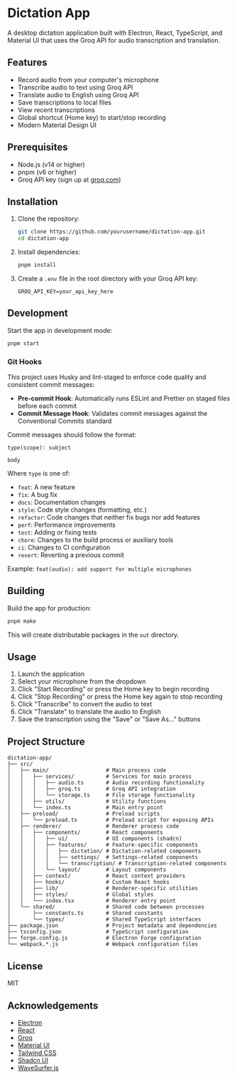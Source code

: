 # Dictation App

A desktop dictation application built with Electron, React, TypeScript, and Material UI that uses the Groq API for audio transcription and translation.

## Features

- Record audio from your computer's microphone
- Transcribe audio to text using Groq API
- Translate audio to English using Groq API
- Save transcriptions to local files
- View recent transcriptions
- Global shortcut (Home key) to start/stop recording
- Modern Material Design UI

## Prerequisites

- Node.js (v14 or higher)
- pnpm (v6 or higher)
- Groq API key (sign up at [groq.com](https://groq.com))

## Installation

1. Clone the repository:

   ```bash
   git clone https://github.com/yourusername/dictation-app.git
   cd dictation-app
   ```

2. Install dependencies:

   ```bash
   pnpm install
   ```

3. Create a `.env` file in the root directory with your Groq API key:
   ```
   GROQ_API_KEY=your_api_key_here
   ```

## Development

Start the app in development mode:

```bash
pnpm start
```

### Git Hooks

This project uses Husky and lint-staged to enforce code quality and consistent commit messages:

- **Pre-commit Hook**: Automatically runs ESLint and Prettier on staged files before each commit
- **Commit Message Hook**: Validates commit messages against the Conventional Commits standard

Commit messages should follow the format:

```
type(scope): subject

body
```

Where `type` is one of:

- `feat`: A new feature
- `fix`: A bug fix
- `docs`: Documentation changes
- `style`: Code style changes (formatting, etc.)
- `refactor`: Code changes that neither fix bugs nor add features
- `perf`: Performance improvements
- `test`: Adding or fixing tests
- `chore`: Changes to the build process or auxiliary tools
- `ci`: Changes to CI configuration
- `revert`: Reverting a previous commit

Example: `feat(audio): add support for multiple microphones`

## Building

Build the app for production:

```bash
pnpm make
```

This will create distributable packages in the `out` directory.

## Usage

1. Launch the application
2. Select your microphone from the dropdown
3. Click "Start Recording" or press the Home key to begin recording
4. Click "Stop Recording" or press the Home key again to stop recording
5. Click "Transcribe" to convert the audio to text
6. Click "Translate" to translate the audio to English
7. Save the transcription using the "Save" or "Save As..." buttons

## Project Structure

```
dictation-app/
├── src/
│   ├── main/                  # Main process code
│   │   ├── services/          # Services for main process
│   │   │   ├── audio.ts       # Audio recording functionality
│   │   │   ├── groq.ts        # Groq API integration
│   │   │   └── storage.ts     # File storage functionality
│   │   ├── utils/             # Utility functions
│   │   └── index.ts           # Main entry point
│   ├── preload/               # Preload scripts
│   │   └── preload.ts         # Preload script for exposing APIs
│   ├── renderer/              # Renderer process code
│   │   ├── components/        # React components
│   │   │   ├── ui/            # UI components (shadcn)
│   │   │   ├── features/      # Feature-specific components
│   │   │   │   ├── dictation/ # Dictation-related components
│   │   │   │   ├── settings/  # Settings-related components
│   │   │   │   └── transcription/ # Transcription-related components
│   │   │   └── layout/        # Layout components
│   │   ├── context/           # React context providers
│   │   ├── hooks/             # Custom React hooks
│   │   ├── lib/               # Renderer-specific utilities
│   │   ├── styles/            # Global styles
│   │   └── index.tsx          # Renderer entry point
│   └── shared/                # Shared code between processes
│       ├── constants.ts       # Shared constants
│       └── types/             # Shared TypeScript interfaces
├── package.json               # Project metadata and dependencies
├── tsconfig.json              # TypeScript configuration
├── forge.config.js            # Electron Forge configuration
└── webpack.*.js               # Webpack configuration files
```

## License

MIT

## Acknowledgements

- [Electron](https://www.electronjs.org/)
- [React](https://reactjs.org/)
- [Groq](https://groq.com/)
- [Material UI](https://material-ui.com/)
- [Tailwind CSS](https://tailwindcss.com/)
- [Shadcn UI](https://ui.shadcn.com/)
- [WaveSurfer.js](https://wavesurfer-js.org/)
